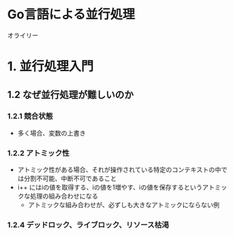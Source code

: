 # Go言語による並行処理
オライリー

# 1. 並行処理入門
## 1.2 なぜ並行処理が難しいのか
### 1.2.1 競合状態
- 多く場合、変数の上書き

### 1.2.2 アトミック性
- アトミック性がある場合、それが操作されている特定のコンテキストの中では分割不可能、中断不可であること
- i++ にはiの値を取得する、iの値を1増やす、iの値を保存するというアトミックな処理の組み合わせになる
  - アトミックな組み合わせが、必ずしも大きなアトミックにならない例

### 1.2.4 デッドロック、ライブロック、リソース枯渇
